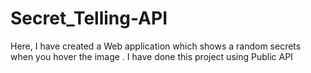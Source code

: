 # Secret_Telling-API
Here, I have created a Web application which shows a random secrets when you hover the image . I have done this project using Public API
